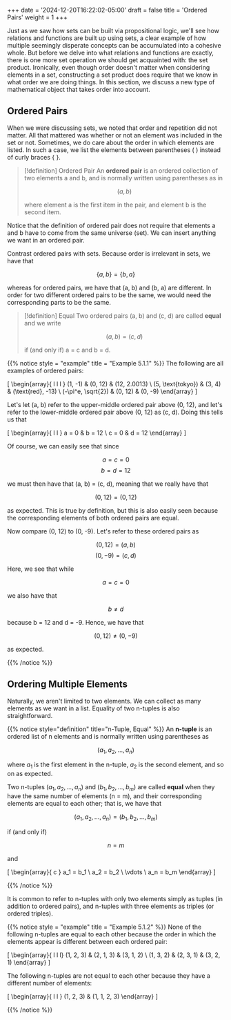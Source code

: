 +++
date = '2024-12-20T16:22:02-05:00'
draft = false
title = 'Ordered Pairs'
weight = 1
+++

Just as we saw how sets can be built via propositional logic, we'll see how 
relations and functions are built up using sets, a clear example of how 
multiple seemingly disperate concepts can be accumulated into a cohesive 
whole. But before we delve into what relations and functions are exactly, 
there is one more set operation we should get acquainted with: the set 
product. Ironically, even though order doesn't matter when considering 
elements in a set, constructing a set product does require that we know in 
what order we are doing things. In this section, we discuss a new type of 
mathematical object that takes order into account.

## Ordered Pairs

When we were discussing sets, we noted that order and repetition did not 
matter. All that mattered was whether or not an element was included in the 
set or not. Sometimes, we do care about the order in which elements are 
listed. In such a case, we list the elements between parentheses ( ) instead of 
curly braces { }.

> [!definition] Ordered Pair
> An **ordered pair** is an ordered collection of two elements a and b, and is 
> normally written using parentheses as in 
> 
> $$\left(a, b\right)$$
> 
> where element a is the first item in the pair, and element b is the second 
> item.

Notice that the definition of ordered pair does not require that elements a 
and b have to come from the same universe (set). We can insert anything we 
want in an ordered pair.

Contrast ordered pairs with sets. Because order is irrelevant in sets, we have 
that 

$$ \{a, b\} = \{b, a\} $$

whereas for ordered pairs, we have that (a, b) and (b, a) are different. In 
order for two different ordered pairs to be the same, we would need the 
corresponding parts to be the same.

> [!definition] Equal
> Two ordered pairs (a, b) and (c, d) are called **equal** and we write 
> 
> $$\left(a, b\right) = \left(c, d\right)$$
> 
> if (and only if) a = c and b = d.

{{% notice style = "example" title = "Example 5.1.1" %}}
The following are all examples of ordered pairs:

\[
\begin{array}{ l l l }
(1, -1)    & (0, 12) & (12, 2.0013) \\
(5, \text{tokyo})    & (3, 4)  & (\text{red}, -13) \\
(-\pi^e, \sqrt{2}) & (0, 12) & (0, -9)
\end{array}
\]

Let's let (a, b) refer to the upper-middle ordered pair above (0, 12), and 
let's refer to the lower-middle ordered pair above (0, 12) as (c, d). Doing 
this tells us that 

\[
\begin{array}{ l l }
a = 0 & b = 12 \\
c = 0 & d = 12
\end{array}
\]

Of course, we can easily see that since 

$$ a = c = 0 $$
$$ b = d = 12 $$

we must then have that (a, b) = (c, d), meaning that we really have that 

$$ (0, 12) = (0, 12) $$

as expected. This is true by definition, but this is also easily seen because 
the corresponding elements of both ordered pairs are equal.

Now compare (0, 12) to (0, -9). Let's refer to these ordered pairs as 

$$ (0, 12) = (a, b) $$
$$ (0, -9) = (c, d) $$

Here, we see that while 

$$ a = c = 0 $$

we also have that 

$$ b \neq d $$

because b = 12 and d = -9. Hence, we have that 

$$ (0, 12) \neq (0, -9) $$

as expected.

{{% /notice %}}

## Ordering Multiple Elements

Naturally, we aren't limited to two elements. We can collect as many elements 
as we want in a list. Equality of two n-tuples is also straightforward.

{{% notice style="definition" title="n-Tuple, Equal" %}}
An **n-tuple** is an ordered list of n elements and is normally written using 
parentheses as

$$ (a_1, a_2,\ldots, a_n) $$

where $a_1$ is the first element in the n-tuple, $a_2$ is the second element, 
and so on as expected.

Two n-tuples $(a_1, a_2, \ldots, a_n)$ and $(b_1, b_2, \ldots, b_m)$ are 
called **equal** when they have the same number of elements (n = m), and their 
corresponding elements are equal to each other; that is, we have that 

$$ (a_1, a_2, \ldots, a_n) = (b_1, b_2, \ldots, b_m) $$

if (and only if) 

$$ n = m $$

and 

\[
\begin{array}{ c }
a_1 = b_1 \\
a_2 = b_2 \\
\vdots \\
a_n = b_m
\end{array}
\]

{{% /notice %}}

It is common to refer to n-tuples with only two elements simply as tuples (in 
addition to ordered pairs), and n-tuples with three elements as triples (or 
ordered triples).

{{% notice style = "example" title = "Example 5.1.2" %}}
None of the following n-tuples are equal to each other because the order in 
which the elements appear is different between each ordered pair:

\[
\begin{array}{ l l l}
(1, 2, 3) & (2, 1, 3) & (3, 1, 2) \\
(1, 3, 2) & (2, 3, 1) & (3, 2, 1)
\end{array}
\]

The following n-tuples are not equal to each other because they have a 
different number of elements:

\[
\begin{array}{ l l }
(1, 2, 3) & (1, 1, 2, 3)
\end{array}
\]

{{% /notice %}}
